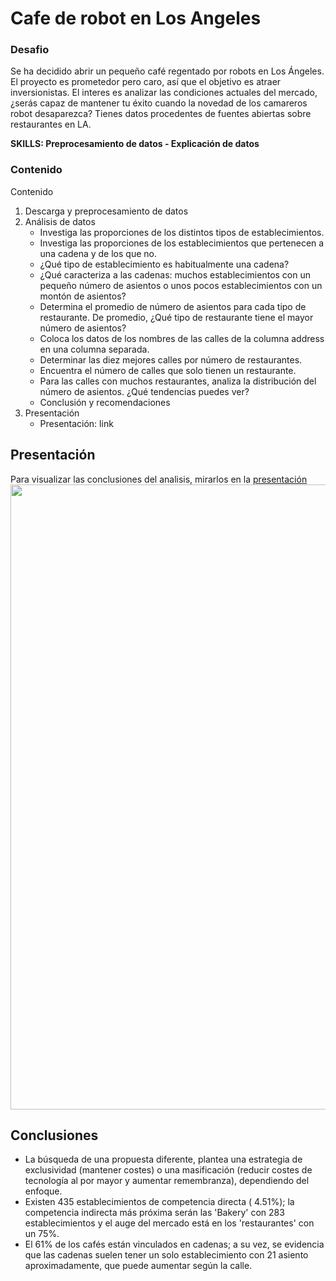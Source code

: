 # Cafe de robot en Los Angeles 
### Desafio
Se ha decidido abrir un pequeño café regentado por robots en Los Ángeles. El proyecto es prometedor pero caro, así que el objetivo es atraer inversionistas. El interes es analizar las condiciones actuales del mercado, ¿serás capaz de mantener tu éxito cuando la novedad de los camareros robot desaparezca?
Tienes datos procedentes de fuentes abiertas sobre restaurantes en LA.

**SKILLS: Preprocesamiento de datos - Explicación de datos**

### Contenido
Contenido
1. Descarga y preprocesamiento de datos
2. Análisis de datos
	- Investiga las proporciones de los distintos tipos de establecimientos.
	- Investiga las proporciones de los establecimientos que pertenecen a una cadena y de los que no.
	- ¿Qué tipo de establecimiento es habitualmente una cadena?
	- ¿Qué caracteriza a las cadenas: muchos establecimientos con un pequeño número de asientos o unos pocos establecimientos con un montón de asientos?
	- Determina el promedio de número de asientos para cada tipo de restaurante. De promedio, ¿Qué tipo de restaurante tiene el mayor número de asientos?
	- Coloca los datos de los nombres de las calles de la columna address en una columna separada.
	- Determinar las diez mejores calles por número de restaurantes.
	- Encuentra el número de calles que solo tienen un restaurante.
	- Para las calles con muchos restaurantes, analiza la distribución del número de asientos. ¿Qué tendencias puedes ver?
	- Conclusión y recomendaciones
3. Presentación
	- Presentación: link

## Presentación
Para visualizar las conclusiones del analisis, mirarlos en la [presentación](https://github.com/alll1997/portafolio/blob/main/Cafe%20de%20robot%20LA/image_presentación.png)
<img src="https://github.com/alll1997/portafolio/blob/main/Cafe%20de%20robot%20LA/image_presentación.png" width=1000/>

## Conclusiones
- La búsqueda de una propuesta diferente, plantea una estrategia de exclusividad (mantener costes) o una masificación (reducir costes de tecnología al por mayor y aumentar remembranza), dependiendo del enfoque.
- Existen 435 establecimientos de competencia directa ( 4.51%); la competencia indirecta más próxima serán las 'Bakery' con 283 establecimientos y el auge del mercado está en los 'restaurantes' con un 75%.
- El 61% de los cafés están vinculados en cadenas; a su vez, se evidencia que las cadenas suelen tener un solo establecimiento con 21 asiento aproximadamente, que puede aumentar según la calle.


